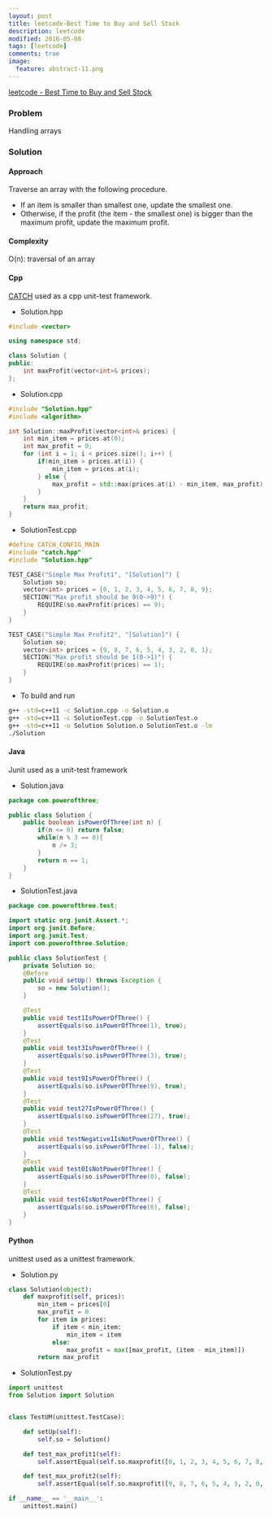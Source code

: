 ```yaml
---
layout: post
title: leetcode-Best Time to Buy and Sell Stock   
description: leetcode
modified: 2016-05-08
tags: [leetcode]
comments: true
image:
  feature: abstract-11.png
---
```

[leetcode - Best Time to Buy and Sell Stock](https://leetcode.com/problems/best-time-to-buy-and-sell-stock/)

### Problem

Handling arrays

### Solution 

#### Approach

Traverse an array with the following procedure.

- If an item is smaller than smallest one, update the smallest one.
- Otherwise, if the profit (the item - the smallest one) is bigger than the maximum profit, update the maximum profit.

#### Complexity

O(n): traversal of an array

#### Cpp

[CATCH](https://github.com/philsquared/Catch/blob/master/docs/tutorial.md) used as a cpp unit-test framework.

- Solution.hpp

```cpp
#include <vector>

using namespace std;

class Solution {
public:
    int maxProfit(vector<int>& prices);
};
```

- Solution.cpp

```cpp
#include "Solution.hpp"
#include <algorithm>

int Solution::maxProfit(vector<int>& prices) {
    int min_item = prices.at(0);
    int max_profit = 0;
    for (int i = 1; i < prices.size(); i++) {
        if(min_item > prices.at(i)) {
            min_item = prices.at(i);
        } else {
            max_profit = std::max(prices.at(i) - min_item, max_profit);
        }
    }
    return max_profit;
}
```

- SolutionTest.cpp

```cpp
#define CATCH_CONFIG_MAIN
#include "catch.hpp"
#include "Solution.hpp"

TEST_CASE("Simple Max Profit1", "[Solution]") {
    Solution so;
    vector<int> prices = {0, 1, 2, 3, 4, 5, 6, 7, 8, 9};
    SECTION("Max profit should be 9(0->9)") {
        REQUIRE(so.maxProfit(prices) == 9);
    }
}

TEST_CASE("Simple Max Profit2", "[Solution]") {
    Solution so;
    vector<int> prices = {9, 8, 7, 6, 5, 4, 3, 2, 0, 1};
    SECTION("Max profit should be 1(0->1)") {
        REQUIRE(so.maxProfit(prices) == 1);
    }
}
```

- To build and run

```bash
g++ -std=c++11 -c Solution.cpp -o Solution.o
g++ -std=c++11 -c SolutionTest.cpp -o SolutionTest.o
g++ -std=c++11 -o Solution Solution.o SolutionTest.o -lm
./Solution
```

#### Java

Junit used as a unit-test framework

- Solution.java

```java
package com.powerofthree;

public class Solution {
    public boolean isPowerOfThree(int n) {
    	if(n <= 0) return false;
    	while(n % 3 == 0){
    		n /= 3;
    	}
    	return n == 1;
    }
}
```

- SolutionTest.java

```java
package com.powerofthree.test;

import static org.junit.Assert.*;
import org.junit.Before;
import org.junit.Test;
import com.powerofthree.Solution;

public class SolutionTest {
	private Solution so;
	@Before
	public void setUp() throws Exception {
		so = new Solution();
	}

	@Test
	public void test1IsPowerOfThree() {
		assertEquals(so.isPowerOfThree(1), true);
	}
	@Test
	public void test3IsPowerOfThree() {
		assertEquals(so.isPowerOfThree(3), true);
	}
	@Test
	public void test9IsPowerOfThree() {
		assertEquals(so.isPowerOfThree(9), true);
	}
	@Test
	public void test27IsPowerOfThree() {
		assertEquals(so.isPowerOfThree(27), true);
	}
	@Test
	public void testNegative1IsNotPowerOfThree() {
		assertEquals(so.isPowerOfThree(-1), false);
	}
	@Test
	public void test0IsNotPowerOfThree() {
		assertEquals(so.isPowerOfThree(0), false);
	}
	@Test
	public void test6IsNotPowerOfThree() {
		assertEquals(so.isPowerOfThree(6), false);
	}
}
```

#### Python

unittest used as a unittest framework.

- Solution.py

```python
class Solution(object):
    def maxprofit(self, prices):
        min_item = prices[0]
        max_profit = 0
        for item in prices:
            if item < min_item:
                min_item = item
            else:
                max_profit = max([max_profit, (item - min_item)])
        return max_profit

```

- SolutionTest.py

```python
import unittest
from Solution import Solution


class TestUM(unittest.TestCase):

    def setUp(self):
        self.so = Solution()

    def test_max_profit1(self):
        self.assertEqual(self.so.maxprofit([0, 1, 2, 3, 4, 5, 6, 7, 8, 9]), 9)

    def test_max_profit2(self):
        self.assertEqual(self.so.maxprofit([9, 8, 7, 6, 5, 4, 3, 2, 0, 1]), 1)

if __name__ == '__main__':
    unittest.main()

```
